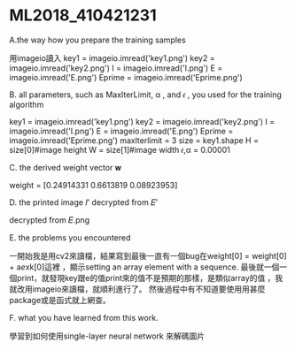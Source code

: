 # ML2018_410421231
A.the way how you prepare the training samples

用imageio讀入
key1 = imageio.imread('key1.png')
key2 = imageio.imread('key2.png')
I = imageio.imread('I.png')
E = imageio.imread('E.png')
Eprime = imageio.imread('Eprime.png')


B.	all parameters, such as MaxIterLimit, α , and 𝜖 , you used for the training algorithm

key1 = imageio.imread('key1.png')
key2 = imageio.imread('key2.png')
I = imageio.imread('I.png')
E = imageio.imread('E.png')
Eprime = imageio.imread('Eprime.png')
maxlterlimit = 3
size = key1.shape
H = size[0]#image height
W = size[1]#image width
𝜖,α = 0.00001


C.	the derived weight vector 𝐰

weight =  [0.24914331 0.6613819  0.08923953]


D.	the printed image 𝐼’ decrypted from 𝐸’

decrypted from 𝐸.png


E.	the problems you encountered

一開始我是用cv2來讀檔，結果寫到最後一直有一個bug在weight[0] = weight[0] + a*e*xk[0]這裡
，顯示setting an array element with a sequence.
最後就一個一個print，就發現key跟e的值print來的值不是預期的那樣，是類似array的值
，我就改用imageio來讀檔，就順利進行了。
然後過程中有不知道要使用用甚麼package或是函式就上網查。


F.	what you have learned from this work.

學習到如何使用single-layer neural network 來解碼圖片
